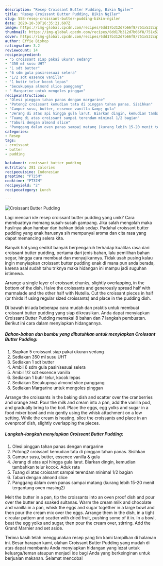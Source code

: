 ```yaml
---
description: "Resep Croissant Butter Pudding, Bikin Ngiler"
title: "Resep Croissant Butter Pudding, Bikin Ngiler"
slug: 558-resep-croissant-butter-pudding-bikin-ngiler
date: 2020-10-30T16:35:21.607Z
image: https://img-global.cpcdn.com/recipes/6dd17b312d7b66f8/751x532cq70/croissant-butter-pudding-foto-resep-utama.jpg
thumbnail: https://img-global.cpcdn.com/recipes/6dd17b312d7b66f8/751x532cq70/croissant-butter-pudding-foto-resep-utama.jpg
cover: https://img-global.cpcdn.com/recipes/6dd17b312d7b66f8/751x532cq70/croissant-butter-pudding-foto-resep-utama.jpg
author: Effie Bishop
ratingvalue: 3.2
reviewcount: 14
recipeingredient:
- "5 croissant siap pakai ukuran sedang"
- "350 ml susu UHT"
- "1 sdt butter"
- "6 sdm gula pasirsesuai selera"
- "1/2 sdt essence vanilla"
- "1 butir telur kocok lepas"
- "Secukupnya almond slice panggang"
- " Margarine untuk mengoles pinggan"
recipeinstructions:
- "Olesi pinggan tahan panas dengan margarine"
- "Potong2 croissant kemudian tata di pinggan tahan panas. Sisihkan"
- "Campur susu, butter, essence vanilla &amp; gula"
- "Jerang di atas api hingga gula larut. Biarkan dingin, kemudian tambahkan telur kocok. Aduk rata"
- "Tuang di atas croissant sampai terendam minimal 1/2 bagian"
- "Taburi dengan almond slice"
- "Panggang dalam oven panas sampai matang (kurang lebih 15-20 menit tergantung oven masing2)"
categories:
- Resep
tags:
- croissant
- butter
- pudding

katakunci: croissant butter pudding 
nutrition: 281 calories
recipecuisine: Indonesian
preptime: "PT25M"
cooktime: "PT37M"
recipeyield: "2"
recipecategory: Lunch

---
```



![Croissant Butter Pudding](https://img-global.cpcdn.com/recipes/6dd17b312d7b66f8/751x532cq70/croissant-butter-pudding-foto-resep-utama.jpg)

Lagi mencari ide resep croissant butter pudding yang unik? Cara membuatnya memang susah-susah gampang. Jika salah mengolah maka hasilnya akan hambar dan bahkan tidak sedap. Padahal croissant butter pudding yang enak harusnya sih mempunyai aroma dan cita rasa yang dapat memancing selera kita.

Banyak hal yang sedikit banyak berpengaruh terhadap kualitas rasa dari croissant butter pudding, pertama dari jenis bahan, lalu pemilihan bahan segar, hingga cara membuat dan menyajikannya. Tidak usah pusing kalau ingin menyiapkan croissant butter pudding enak di mana pun anda berada, karena asal sudah tahu triknya maka hidangan ini mampu jadi suguhan istimewa.

Arrange a single layer of croissant chunks, slightly overlapping, in the bottom of the dish. Halve the croissants and generously spread half with marmalade and the other half with Nutella. Cut the croissant pieces in half (or thirds if using regular sized croissants) and place in the pudding dish.


Di bawah ini ada beberapa cara mudah dan praktis untuk membuat croissant butter pudding yang siap dikreasikan. Anda dapat menyiapkan Croissant Butter Pudding memakai 8 bahan dan 7 langkah pembuatan. Berikut ini cara dalam menyiapkan hidangannya.

<!--inarticleads1-->

##### Bahan-bahan dan bumbu yang dibutuhkan untuk menyiapkan Croissant Butter Pudding:

1. Siapkan 5 croissant siap pakai ukuran sedang
1. Sediakan 350 ml susu UHT
1. Sediakan 1 sdt butter
1. Ambil 6 sdm gula pasir/sesuai selera
1. Ambil 1/2 sdt essence vanilla
1. Sediakan 1 butir telur, kocok lepas
1. Sediakan Secukupnya almond slice panggang
1. Sediakan  Margarine untuk mengoles pinggan


Arrange the croissants in the baking dish and scatter over the cranberries and orange zest. Pour the milk and cream into a pan, add the vanilla pod, and gradually bring to the boil. Place the eggs, egg yolks and sugar in a food mixer bowl and mix gently using the whisk attachment on a low setting. While the cream is heating, slice the croissants and place in an ovenproof dish, slightly overlapping the pieces. 

<!--inarticleads2-->

##### Langkah-langkah menyiapkan Croissant Butter Pudding:

1. Olesi pinggan tahan panas dengan margarine
1. Potong2 croissant kemudian tata di pinggan tahan panas. Sisihkan
1. Campur susu, butter, essence vanilla &amp; gula
1. Jerang di atas api hingga gula larut. Biarkan dingin, kemudian tambahkan telur kocok. Aduk rata
1. Tuang di atas croissant sampai terendam minimal 1/2 bagian
1. Taburi dengan almond slice
1. Panggang dalam oven panas sampai matang (kurang lebih 15-20 menit tergantung oven masing2)


Melt the butter in a pan, tip the croissants into an oven proof dish and pour over the butter and soaked sultanas. Warm the cream milk and chocolate and vanilla in a pan, whisk the eggs and sugar together in a large bowl and then pour the cream mix over the eggs. Arrange them in the dish, in a tight circular pattern and scatter with dried fruit, pushing some of it in. In a bowl, beat the egg yolks and sugar, then pour the cream over, stirring. Add the Grand Marnier and set aside. 

Terima kasih telah menggunakan resep yang tim kami tampilkan di halaman ini. Besar harapan kami, olahan Croissant Butter Pudding yang mudah di atas dapat membantu Anda menyiapkan hidangan yang lezat untuk keluarga/teman ataupun menjadi ide bagi Anda yang berkeinginan untuk berjualan makanan. Selamat mencoba!
